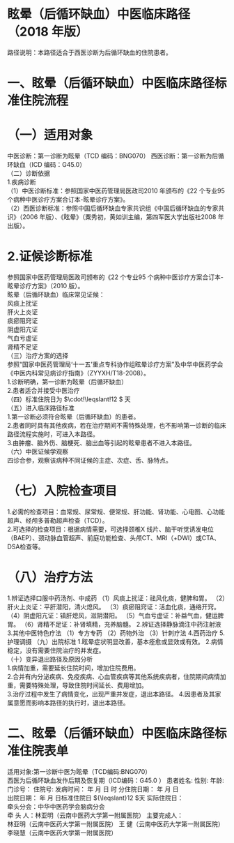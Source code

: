# 眩晕（后循环缺血）中医临床路径  （2018 年版）  
路径说明：本路径适合于西医诊断为后循环缺血的住院患者。  
# 一、眩晕（后循环缺血）中医临床路径标准住院流程  
# （一）适用对象  
中医诊断：第一诊断为眩晕（TCD 编码：BNG070） 西医诊断：第一诊断为后循环缺血（ICD 编码：G45.0）  
（二）诊断依据  
1.疾病诊断  
（1）中医诊断标准：参照国家中医药管理局医政司2010 年颁布的《22 个专业95 个病种中医诊疗方案合订本-眩晕诊疗方案》。  
（2）西医诊断标准：参照中国后循环缺血专家共识组《中国后循环缺血的专家共识》（2006 年版）、《眩晕》（粟秀初，黄如训主编，第四军医大学出版社2008 年出版）。  
# 2.证候诊断标准  
参照国家中医药管理局医政司颁布的《22 个专业95 个病种中医诊疗方案合订本-眩晕诊疗方案》（2010 版）。  
眩晕（后循环缺血）临床常见证候：  
风痰上扰证  
肝火上炎证  
痰瘀阻窍证  
阴虚阳亢证  
气血亏虚证  
肾精不足证  
（三）治疗方案的选择  
参照“国家中医药管理局‘十一五’重点专科协作组眩晕诊疗方案”及中华中医药学会《中医内科常见病诊疗指南》（ZYYXH/T18-2008）。  
1.诊断明确，第一诊断为眩晕（后循环缺血）  
2.患者适合并接受中医治疗  
（四）标准住院日为 $\cdot\!\leqslant\!12 $ 天  
（五）进入临床路径标准  
1.第一诊断必须符合眩晕（后循环缺血）的患者。  
2.患者同时具有其他疾病，若在治疗期间不需特殊处理，也不影响第一诊断的临床路径流程实施时，可进入本路径。  
3.由肿瘤、脑外伤、脑梗死、脑出血等引起的眩晕患者不进入本路径。  
（六）中医证候学观察  
四诊合参，观察该病种不同证候的主症、次症、舌、脉特点。  
# （七）入院检查项目  
1.必需的检查项目：血常规、尿常规、便常规、肝功能、肾功能、心电图、心功能超声、经颅多普勒超声检查（TCD）。  
2.可选择的检查项目：根据病情需要，可选择颈椎X 线片、脑干听觉诱发电位（BAEP）、颈动脉血管超声、前庭功能检查、头颅CT、MRI（+DWI）或CTA、DSA检查等。  
# （八）治疗方法  
1.辨证选择口服中药汤剂、中成药 （1）风痰上扰证：祛风化痰，健脾和胃。  （2）肝火上炎证：平肝潜阳，清火熄风。   （3）痰瘀阻窍证：活血化痰，通络开窍。  （4）阴虚阳亢证：镇肝熄风，滋阴潜阳。 （5）气血亏虚证：补益气血，健运脾胃。  （6）肾精不足证：补肾填精，充养脑髓。  2.辨证选择静脉滴注中药注射液  3.其他中医特色疗法 （1）专方专药 （2）药物外治 （3）针刺疗法 4.西药治疗   5.护理调摄 （九）出院标准  1.眩晕症状明显改善，基本痊愈或显效或有效。   2.病情稳定，没有需要住院治疗的并发症。  
（十）变异退出路径及原因分析  
1.病情加重，需要延长住院时间，增加住院费用。  
2.合并有内分泌疾病、免疫疾病、心血管疾病等其他系统疾病者，住院期间病情加重，需要特殊处理，导致住院时间延长、费用增加。  
3.治疗过程中发生了病情变化，出现严重并发症，退出本路径。  4.因患者及其家属意愿而影响本路径的执行时，退出本路径。  
# 二、眩晕（后循环缺血）中医临床路径标准住院表单  
适用对象:第一诊断中医为眩晕（TCD编码:BNG070）  
西医为后循环缺血发作后期及恢复期（ICD编码：G45.0 ） 患者姓名:  性别: 年龄: 门诊号： 住院号:  发病时间： 年 月 日 时 分住院日期： 年 月 日  
出院日期： 年 月 日标准住院日 ${\leqslant}12 $天  实际住院日：  
牵头分会：中华中医药学会脑病分会  
牵 头 人：林亚明（云南中医药大学第一附属医院） 主要完成人：  
林亚明（云南中医药大学第一附属医院） 王  健（云南中医药大学第一附属医院） 李晓慧（云南中医药大学第一附属医院）  